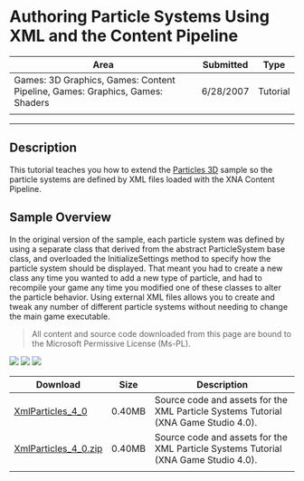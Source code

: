 # Authoring Particle Systems Using XML and the Content Pipeline

|Area|Submitted|Type|
|-|-|-|
Games: 3D Graphics, Games: Content Pipeline, Games: Graphics, Games: Shaders|6/28/2007|Tutorial|
||||

---

## Description

This tutorial teaches you how to extend the [Particles 3D](Particles-3D) sample so the particle systems are defined by XML files loaded with the XNA Content Pipeline.

## Sample Overview

In the original version of the sample, each particle system was defined by using a separate class that derived from the abstract ParticleSystem base class, and overloaded the InitializeSettings method to specify how the particle system should be displayed. That meant you had to create a new class any time you wanted to add a new type of particle, and had to recompile your game any time you modified one of these classes to alter the particle behavior. Using external XML files allows you to create and tweak any number of different particle systems without needing to change the main game executable.

> All content and source code downloaded from this page are bound to the Microsoft Permissive License (Ms-PL).

![](https://github.com/simondarksidej/XNAGameStudio/blob/archive/Images/XNA_Particle3D_01_small.jpg?raw=true)
![](https://github.com/simondarksidej/XNAGameStudio/blob/archive/Images/XNA_Particle3D_02_small.jpg?raw=true)
![](https://github.com/simondarksidej/XNAGameStudio/blob/archive/Images/XNA_Particle3D_03_small.jpg?raw=true)

Download | Size | Description
---|---|---|
[XmlParticles_4_0](https://github.com/simondarksidej/XNAGameStudio/tree/archive/Samples/XmlParticles_4_0) | 0.40MB | Source code and assets for the XML Particle Systems Tutorial (XNA Game Studio 4.0).
[XmlParticles_4_0.zip](https://github.com/simondarksidej/XNAGameStudioZips/raw/zips/XmlParticles_4_0.zip) | 0.40MB | Source code and assets for the XML Particle Systems Tutorial (XNA Game Studio 4.0).
||||
